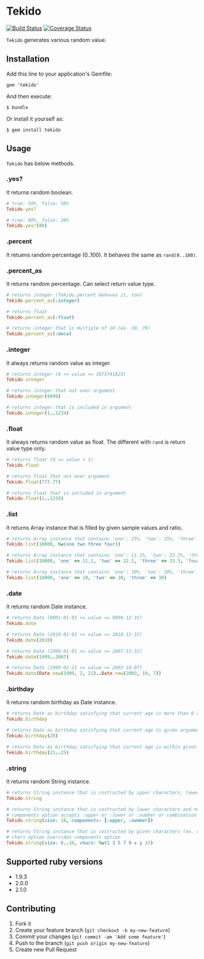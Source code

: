 # Tekido

[![Build Status](https://secure.travis-ci.org/pinzolo/tekido.png)](http://travis-ci.org/pinzolo/tekido)
[![Coverage Status](https://coveralls.io/repos/pinzolo/tekido/badge.png)](https://coveralls.io/r/pinzolo/tekido)

`Tekido` generates various random value.

## Installation

Add this line to your application's Gemfile:

    gem 'tekido'

And then execute:

    $ bundle

Or install it yourself as:

    $ gem install tekido

## Usage

`Tekido` has below methods.

### .yes?

It returns random boolean.

```ruby
# true: 50%, false: 50%
Tekido.yes?

# true: 80%, false: 20%
Tekido.yes?(80)
```

### .percent

It retuens random percentage (0..100). It behaves the same as `rand(0..100)`.

### .percent_as

It returns random percentage. Can select return value type.

```ruby
# returns integer (Tekido.percent behaves it, too)
Tekido.percent_as(:integer)

# returns float
Tekido.percent_as(:float)

# returns integer that is multiple of 10 (ex. 10, 70)
Tekido.percent_as(:deca)
```

### .integer

It always returns random value as integer.

```ruby
# returns integer (0 <= value <= 1073741823)
Tekido.integer

# returns integer that not over argument
Tekido.integer(9999)

# returns integer that is included in argument
Tekido.integer(1..1234)
```

### .float

It always returns random value as float. The different with `rand` is return value type only.

```ruby
# returns float (0 <= value < 1)
Tekido.float

# returns float that not over argument
Tekido.float(777.77)

# returns float that is included in argument
Tekido.float(1..1234)
```

### .list

It returns Array instance that is filled by given sample values and ratio.

```ruby
# returns Array instance that contains 'one': 25%, 'two': 25%, 'three': 25%, 'four': 25%
Tekido.list(10000, %w(one two three four))

# returns Array instance that contains 'one': 11.1%, 'two': 22.2%, 'three': 33.3%, 'four': 33.4%
Tekido.list(10000, 'one' => 11.1, 'two' => 22.2, 'three' => 33.3, 'four' => 33.4)

# returns Array instance that contains 'one': 10%, 'two': 20%, 'three': 30%, nil: 40% (rests)
Tekido.list(10000, 'one' => 10, 'two' => 20, 'three' => 30)
```

### .date

It returns random Date instance.

```ruby
# returns Date (0001-01-01 <= value <= 9999-12-31)
Tekido.date

# returns Date (2010-01-01 <= value <= 2010-12-31)
Tekido.date(2010)

# returns Date (1999-01-01 <= value <= 2007-12-31)
Tekido.date(1999..2007)

# returns Date (1999-02-21 <= value <= 2003-10-07)
Tekido.date(Date.new(1999, 2, 21)..Date.new(2003, 10, 7))
```

### .birthday

It returns random birthday as Date instance.

```ruby
# returns Date as birthday satisfying that current age is more than 0 and less than 100
Tekido.birthday

# returns Date as birthday satisfying that current age is given argument
Tekido.birthday(28)

# returns Date as birthday satisfying that current age is within given argument
Tekido.birthday(21..25)
```

### .string

It returns random String instance.

```ruby
# returns String instance that is costructed by upper characters, lower characters and numeric characters, and size is within 1..255.
Tekido.string

# returns String instance that is costructed by lower characters and numeric characters, and size is 10.
# components option accepts :upper or :lower or :number or combination of these.
Tekido.string(size: 10, components: [:upper, :number])

# returns String instance that is costructed by given characters (ex. x39yyz177x) , and size is within 8..16.
# chars option overrides components option
Tekido.string(size: 8..16, chars: %w(1 3 5 7 9 x y z))
```

## Supported ruby versions

* 1.9.3
* 2.0.0
* 2.1.0

## Contributing

1. Fork it
2. Create your feature branch (`git checkout -b my-new-feature`)
3. Commit your changes (`git commit -am 'Add some feature'`)
4. Push to the branch (`git push origin my-new-feature`)
5. Create new Pull Request
